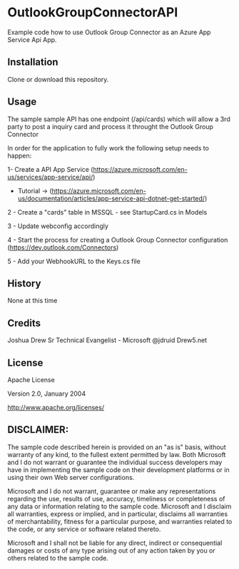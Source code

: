 # OutlookGroupConnectorAPI
Example code how to use Outlook Group Connector as an Azure App Service Api App.

## Installation

Clone or download this repository. 

## Usage

The sample sample API has one endpoint (/api/cards) which will allow a 3rd party to post a inquiry card and process it throught the Outlook Group Connector

In order for the application to fully work the following setup needs to happen:

1- Create a API App Service (https://azure.microsoft.com/en-us/services/app-service/api/)
- Tutorial -> (https://azure.microsoft.com/en-us/documentation/articles/app-service-api-dotnet-get-started/)

2 - Create a "cards" table in MSSQL - see StartupCard.cs in Models

3 - Update webconfig accordingly

4 - Start the process for creating a Outlook Group Connector configuration (https://dev.outlook.com/Connectors)

5 - Add your WebhookURL to the Keys.cs file

## History

None at this time

## Credits

Joshua Drew
Sr Technical Evangelist - Microsoft
@jdruid
Drew5.net

## License

Apache License 

Version 2.0, January 2004 

http://www.apache.org/licenses/ 

## DISCLAIMER:

The sample code described herein is provided on an "as is" basis, without warranty of any kind, to the fullest extent permitted by law. Both Microsoft and I do not warrant or guarantee the individual success developers may have in implementing the sample code on their development platforms or in using their own Web server configurations. 

Microsoft and I do not warrant, guarantee or make any representations regarding the use, results of use, accuracy, timeliness or completeness of any data or information relating to the sample code. Microsoft and I disclaim all warranties, express or implied, and in particular, disclaims all warranties of merchantability, fitness for a particular purpose, and warranties related to the code, or any service or software related thereto. 

Microsoft and I shall not be liable for any direct, indirect or consequential damages or costs of any type arising out of any action taken by you or others related to the sample code.


